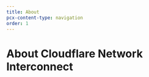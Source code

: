 ```yaml
---
title: About
pcx-content-type: navigation
order: 1
---
```


# About Cloudflare Network Interconnect

<DirectoryListing path="/about"/>
